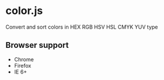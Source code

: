 # color.js

Convert and sort colors in HEX RGB HSV HSL CMYK YUV type

## Browser support

* Chrome
* Firefox
* IE 6+